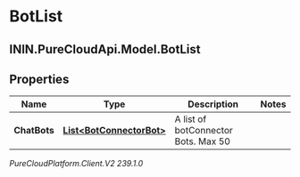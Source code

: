 # BotList

## ININ.PureCloudApi.Model.BotList

## Properties

|Name | Type | Description | Notes|
|------------ | ------------- | ------------- | -------------|
| **ChatBots** | [**List&lt;BotConnectorBot&gt;**](BotConnectorBot) | A list of botConnector Bots. Max 50 | |



_PureCloudPlatform.Client.V2 239.1.0_
